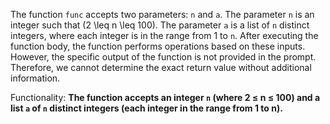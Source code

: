 The function `func` accepts two parameters: `n` and `a`. The parameter `n` is an integer such that \(2 \leq n \leq 100\). The parameter `a` is a list of `n` distinct integers, where each integer is in the range from 1 to `n`. After executing the function body, the function performs operations based on these inputs. However, the specific output of the function is not provided in the prompt. Therefore, we cannot determine the exact return value without additional information.

Functionality: **The function accepts an integer `n` (where 2 ≤ n ≤ 100) and a list `a` of `n` distinct integers (each integer in the range from 1 to n).**